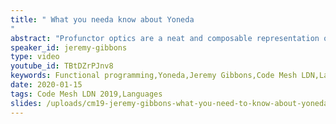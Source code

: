 ```yaml
---
title: " What you needa know about Yoneda
"
abstract: "Profunctor optics are a neat and composable representation of bidirectional data accessors, such as lenses (a getter and a setter, for example onto a field of a record), and their dual, prisms. The profunctor representation exploits higher-order functions and higher-kinded type constructor classes. The relationship with the getter and setter functions is not at all obvious; it turns out to be a fairly direct application of the Yoneda Lemma, arguably the most important result in category theory. This talk will explain the Yoneda Lemma, with many concrete examples, including profunctor optics."
speaker_id: jeremy-gibbons
type: video
youtube_id: TBtDZrPJnv8
keywords: Functional programming,Yoneda,Jeremy Gibbons,Code Mesh LDN,Languages
date: 2020-01-15
tags: Code Mesh LDN 2019,Languages
slides: /uploads/cm19-jeremy-gibbons-what-you-need-to-know-about-yoneda-compressed.pdf
---
```


